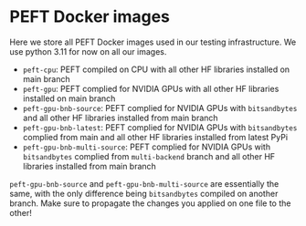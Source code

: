 # PEFT Docker images

Here we store all PEFT Docker images used in our testing infrastructure. We use python 3.11 for now on all our images.

- `peft-cpu`: PEFT compiled on CPU with all other HF libraries installed on main branch
- `peft-gpu`: PEFT complied for NVIDIA GPUs with all other HF libraries installed on main branch
- `peft-gpu-bnb-source`: PEFT complied for NVIDIA GPUs with `bitsandbytes` and all other HF libraries installed from main branch
- `peft-gpu-bnb-latest`: PEFT complied for NVIDIA GPUs with `bitsandbytes` complied from main and all other HF libraries installed from latest PyPi
- `peft-gpu-bnb-multi-source`: PEFT complied for NVIDIA GPUs with `bitsandbytes` complied from `multi-backend` branch and all other HF libraries installed from main branch

`peft-gpu-bnb-source` and `peft-gpu-bnb-multi-source` are essentially the same, with the only difference being `bitsandbytes` compiled on another branch. Make sure to propagate the changes you applied on one file to the other!

